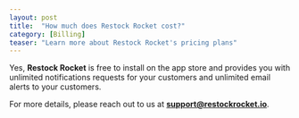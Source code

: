 ```yaml
---
layout: post
title:  "How much does Restock Rocket cost?"
category: [Billing]
teaser: "Learn more about Restock Rocket's pricing plans"
---
```

Yes, **Restock Rocket** is free to install on the app store and provides you with unlimited notifications requests for your customers and unlimited email alerts to your customers.

For more details, please reach out to us at **support@restockrocket.io**.
